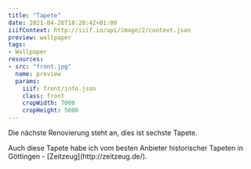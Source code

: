 ```yaml
---
title: "Tapete"
date: 2021-04-26T18:28:42+01:00
iiifContext: http://iiif.io/api/image/2/context.json
preview: wallpaper
tags:
- Wallpaper
resources:
- src: "front.jpg"
  name: preview
  params:
    iiif: front/info.json
    class: front
    cropWidth: 7000
    cropHeight: 5000
---
```

Die nächste Renovierung steht an, dies ist sechste Tapete.<!--more-->
<div class="source">
Auch diese Tapete habe ich vom besten Anbieter historischer Tapeten in Göttingen - [Zeitzeug](http://zeitzeug.de/).
</div>
